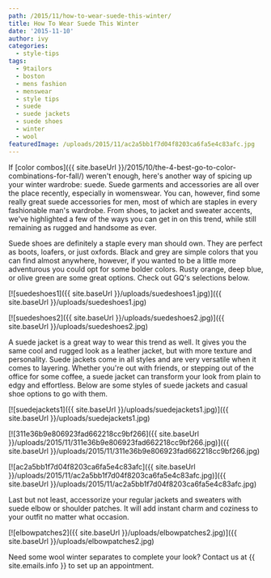 ```yaml
---
path: /2015/11/how-to-wear-suede-this-winter/
title: How To Wear Suede This Winter
date: '2015-11-10'
author: ivy
categories:
  - style-tips
tags:
  - 9tailors
  - boston
  - mens fashion
  - menswear
  - style tips
  - suede
  - suede jackets
  - suede shoes
  - winter
  - wool
featuredImage: /uploads/2015/11/ac2a5bb1f7d04f8203ca6fa5e4c83afc.jpg
---
```

If [color combos]({{ site.baseUrl }}/2015/10/the-4-best-go-to-color-combinations-for-fall/) weren't enough, here's another way of spicing up your winter wardrobe: suede. Suede garments and accessories are all over the place recently, especially in womenswear. You can, however, find some really great suede accessories for men, most of which are staples in every fashionable man's wardrobe. From shoes, to jacket and sweater accents, we've highlighted a few of the ways you can get in on this trend, while still remaining as rugged and handsome as ever. 

Suede shoes are definitely a staple every man should own. They are perfect as boots, loafers, or just oxfords. Black and grey are simple colors that you can find almost anywhere, however, if you wanted to be a little more adventurous you could opt for some bolder colors. Rusty orange, deep blue, or olive green are some great options. Check out GQ's selections below.

[![suedeshoes1]({{ site.baseUrl }}/uploads/suedeshoes1.jpg)]({{ site.baseUrl }}/uploads/suedeshoes1.jpg)

[![suedeshoes2]({{ site.baseUrl }}/uploads/suedeshoes2.jpg)]({{ site.baseUrl }}/uploads/suedeshoes2.jpg)

A suede jacket is a great way to wear this trend as well. It gives you the same cool and rugged look as a leather jacket, but with more texture and personality. Suede jackets come in all styles and are very versatile when it comes to layering. Whether you're out with friends, or stepping out of the office for some coffee, a suede jacket can transform your look from plain to edgy and effortless. Below are some styles of suede jackets and casual shoe options to go with them.

[![suedejackets1]({{ site.baseUrl }}/uploads/suedejackets1.jpg)]({{ site.baseUrl }}/uploads/suedejackets1.jpg)

[![311e36b9e806923fad662218cc9bf266]({{ site.baseUrl }}/uploads/2015/11/311e36b9e806923fad662218cc9bf266.jpg)]({{ site.baseUrl }}/uploads/2015/11/311e36b9e806923fad662218cc9bf266.jpg)

[![ac2a5bb1f7d04f8203ca6fa5e4c83afc]({{ site.baseUrl }}/uploads/2015/11/ac2a5bb1f7d04f8203ca6fa5e4c83afc.jpg)]({{ site.baseUrl }}/uploads/2015/11/ac2a5bb1f7d04f8203ca6fa5e4c83afc.jpg)

Last but not least, accessorize your regular jackets and sweaters with suede elbow or shoulder patches. It will add instant charm and coziness to your outfit no matter what occasion.

[![elbowpatches2]({{ site.baseUrl }}/uploads/elbowpatches2.jpg)]({{ site.baseUrl }}/uploads/elbowpatches2.jpg)

Need some wool winter separates to complete your look? Contact us at {{ site.emails.info }} to set up an appointment.